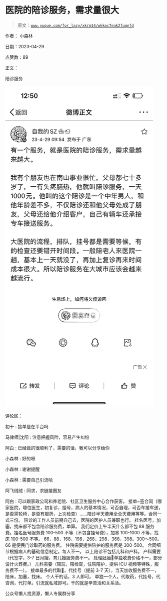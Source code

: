 # 医院的陪诊服务，需求量很大

> 原文：[`www.yuque.com/for_lazy/xkrm14/wkkoc7eak2fuqefd`](https://www.yuque.com/for_lazy/xkrm14/wkkoc7eak2fuqefd)



作者： 小森林



日期：2023-04-29



点赞数：89

<ne-hole id="u13edaf73" data-lake-id="u13edaf73">

正文：



陪诊服务



![](img/7466e832edf3cb71c580f18e6e19f9f5.png)

<ne-hole id="u00adc46d" data-lake-id="u00adc46d">

评论区：



初十 : 接单是在平台吗



马律师|沈阳 : 注意把握风险，容易产生纠纷



阿白 : 已经做的很顺利了，需要的话，我可以分享给你



小森林 : 好的呀



小森林 : 谢谢提醒



小森林 : 需要自己引流哈



阿飞绒绒 : 同求，求链接圈友



阿白 : 可以跟家政公司和养老院、社区卫生服务中心合作获客。 接单~签合同（哪家医院，哪位医生，初复诊，挂号，病人的基本情况，可否自理，可否车接车送，是否需轮椅，是否有服药，上次检查）……陪诊半天费用全全天费用等等。合同一式三份。 陪诊的工作人员前期自己去，医院的医护人员兼职也行。 挂名医号，加塞，找床都不包含陪诊服务费，单算。 我们定价上午半天什么都不包 88 服务费。挂名医号服务费 100-500 不等（不包含挂号费），加塞 100-1000 不等，找床 100-500 不等。 66，88，168，198，268，298，368，398。300～500。 66 是便民门诊取药的服务费。 住院需要提供陪护的服务费是 300-500。 合同细节根据病人的基础信息制定，每人不一。 以上陪诊不包括儿科和产科。 产科需要（代签字，3-7 日月嫂，育儿嫂服务费不一。 处理胚胎🙏单独收费价格不一，部分设计火葬费。） 儿科需要（陪玩，陪检查，住院陪护，提供 ICU 视频等特殊，服务费不一）。 接单最多的代取💊，代挂号（提前 3-7 天），当天加收服务费不一，陪床，加塞，找床。 个人干的话，3 人即可。 单独一个人，代取药，代挂号，代咨询，代打单。引流就私域即可。干的就是辛苦活和关系活。

<ne-hole id="u7bdebc9f" data-lake-id="u7bdebc9f">

公众号懒人找资源，懒人专属群分享

</ne-hole></ne-hole></ne-hole>